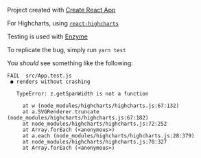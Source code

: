 Project created with [Create React App](https://github.com/facebook/create-react-app)

For Highcharts, using [`react-highcharts`](https://github.com/kirjs/react-highcharts)

Testing is used with [Enzyme](https://github.com/airbnb/enzyme)

To replicate the bug, simply run `yarn test`

You _should_ see something like the following:

```
FAIL  src/App.test.js
 ● renders without crashing

   TypeError: z.getSpanWidth is not a function

     at w (node_modules/highcharts/highcharts.js:67:132)
     at a.SVGRenderer.truncate (node_modules/highcharts/highcharts.js:67:182)
     at node_modules/highcharts/highcharts.js:72:252
     at Array.forEach (<anonymous>)
     at a.each (node_modules/highcharts/highcharts.js:28:379)
     at node_modules/highcharts/highcharts.js:70:327
     at Array.forEach (<anonymous>)
```
